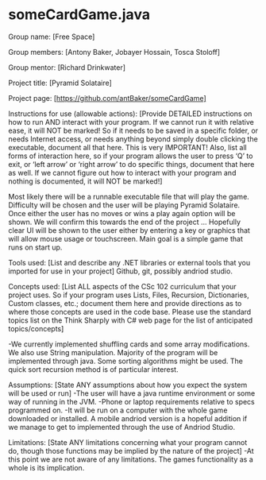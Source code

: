 # someCardGame.java

Group name: [Free Space]

Group members: [Antony Baker, Jobayer Hossain, Tosca Stoloff]

Group mentor: [Richard Drinkwater]

Project title: [Pyramid Solataire]

Project page: [https://github.com/antBaker/someCardGame]

Instructions for use (allowable actions): [Provide DETAILED  instructions on how to run AND interact with your program. If we cannot run it with relative ease, it will NOT be marked! So if it needs to be saved in a specific folder, or needs Internet access, or needs anything beyond simply double clicking the executable, document all that here. This is very IMPORTANT! Also, list all forms of interaction here, so if your program allows the user to press ‘Q’ to exit, or ‘left arrow’ or ‘right arrow’ to do specific things, document that here as well. If we cannot figure out how to interact with your program and nothing is documented, it will NOT be marked!] 

Most likely there will be a runnable executable file that will play the game. Difficulty will be chosen and the user will be playing Pyramid Solataire. Once either the user has no moves or wins a play again option will be shown. 
We will confirm this towards the end of the project ... Hopefully clear UI will be shown to the user either by entering a key or graphics that will allow mouse usage or touchscreen. 
Main goal is a simple game that runs on start up.

Tools used: [List and describe any .NET libraries or external tools that you imported for use in your project] 
Github, git, possibly andriod studio.

Concepts used: [List ALL aspects of the CSc 102 curriculum that your project uses. So if your program uses Lists, Files, Recursion, Dictionaries, Custom classes, etc.; document them here and provide directions as to where those concepts are used in the code base. Please use the standard topics list on the Think Sharply with C# web page for the list of anticipated topics/concepts]

-We currently implemented shuffling cards and some array modifications. We also use String manipulation. Majority of the program will be implemented through java. Some sorting algorithms might be used. The quick sort recursion method is of particular interest. 

Assumptions: [State ANY assumptions about how you expect the system will be used or run]
-The user will have a java runtime environment or some way of running in the JVM.
-Phone or laptop requirements relative to specs programmed on.
-It will be run on a computer with the whole game downloaded or installed. A mobile andriod version is a hopeful addition if we manage to get to implemented through the use of Andriod Studio. 

Limitations: [State ANY limitations concerning what your program cannot do, though those functions may be implied by the nature of the project]
-At this point we are not aware of any limitations. The games functionality as a whole is its implication.
